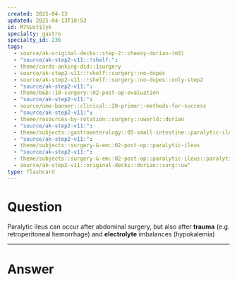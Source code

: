 ```yaml
---
created: 2025-04-13
updated: 2025-04-13T10:53
id: M7%Ust$]yk
specialty: gastro
specialty_id: 236
tags:
  - source/ak-original-decks::step-2::cheesy-dorian-(m3)
  - "source/ak-step2-v11::!shelf:": 
  - theme/cards-anking-did::1surgery
  - source/ak-step2-v11::!shelf::surgery::no-dupes
  - source/ak-step2-v11::!shelf::surgery::no-dupes::only-step2
  - "source/ak-step2-v11:": 
  - theme/b&b::10-surgery::02-post-op-evaluation
  - "source/ak-step2-v11:": 
  - source/ome-banner::clinical::20-primer:-methods-for-success
  - "source/ak-step2-v11:": 
  - theme/resources-by-rotation::surgery::uworld::dorian
  - "source/ak-step2-v11:": 
  - theme/subjects::gastroenterology::05-small-intestine::paralytic-ileus
  - "source/ak-step2-v11:": 
  - theme/subjects::surgery-&-em::02-post-op::paralytic-ileus
  - "source/ak-step2-v11:": 
  - theme/subjects::surgery-&-em::02-post-op::paralytic-ileus::paralytic-ileus
  - source/ak-step2-v11::original-decks::dorian::surg::uw"
type: flashcard
---
```


# Question
Paralytic ileus can occur after abdominal surgery, but also after **trauma** (e.g. retroperitoneal hemorrhage) and **electrolyte** imbalances (hypokalemia)

---

# Answer
